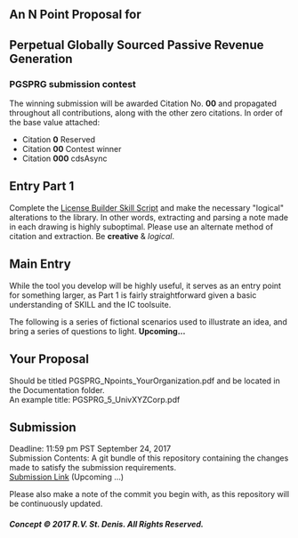 ## An N Point Proposal for  
## Perpetual Globally Sourced Passive Revenue Generation

### PGSPRG submission contest
The winning submission will be awarded Citation No. **00** and propagated throughout all contributions, along with the other zero citations. In order of the base value attached:  
- Citation **0** Reserved  
- Citation **00** Contest winner  
- Citation **000** cdsAsync  

## Entry Part 1
Complete the [License Builder Skill Script](../Skill/Open/buildLicense.il) and make the necessary "logical" alterations to the library. In other words, extracting and parsing a note made in each drawing is highly suboptimal. Please use an alternate method of citation and extraction. Be **creative** & *logical*.  

## Main Entry
While the tool you develop will be highly useful, it serves as an entry point for something larger, as Part 1 is fairly straightforward given a basic understanding of SKILL and the IC toolsuite.  

The following is a series of fictional scenarios used to illustrate an idea, and bring a series of questions to light.
**Upcoming...**   

## Your Proposal
Should be titled PGSPRG_Npoints_YourOrganization.pdf and be located in the Documentation folder.  
An example title: PGSPRG_5_UnivXYZCorp.pdf  

## Submission
Deadline: 11:59 pm PST September 24, 2017  
Submission Contents: A git bundle of this repository containing the changes made to satisfy the submission requirements.  
[Submission Link]()  (Upcoming ...)

Please also make a note of the commit you begin with, as this repository will be continuously updated.  

#####  Concept © 2017 R.V. St. Denis. All Rights Reserved.
